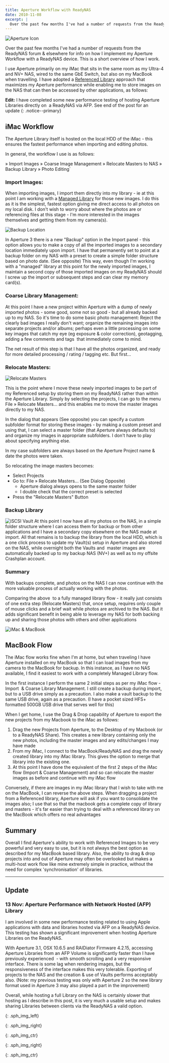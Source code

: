 ```yaml
---
title: Aperture Workflow with ReadyNAS
date: 2010-11-08
excerpt: |
  Over the past few months I've had a number of requests from the ReadyNAS forum & elsewhere for info on how I implement my Aperture Workflow with a ReadyNAS device. This is a short overview of how I work.
---
```


![Aperture Icon][]

Over the past few months I've had a number of requests from the ReadyNAS forum & elsewhere for info on how I implement my Aperture Workflow with a ReadyNAS device. This is a short overview of how I work.

I use Aperture primarily on my iMac that sits in the same room as my Ultra-4 and NV+ NAS, wired to the same GbE Switch, but also on my MacBook when travelling. I have adopted a [Referenced Library] approach that maximizes my Aperture performance while enabling me to store images on the NAS that can then be accessed by other applications, as follows:

**Edit:** I have completed some new performance testing of hosting Aperture Libraries directly on  a ReadyNAS via AFP. See end of the post for an update
{: .notice--primary}

##  iMac Workflow

The Aperture Library itself is hosted on the local HDD of the iMac - this ensures the fastest performance when importing and editing photos.

In general, the workflow I use is as follows:

» Import Images » Coarse Image Management » Relocate Masters to NAS » Backup Library » Photo Editing`

###  Import Images:

When importing images, I import them directly into my library - ie at this point I am working with a [Managed Library][] for those new images. I do this as it is the simplest, fastest option giving me direct access to all photos on my local disk. I don't wish to worry about where the photos are or referencing files at this stage - I'm more interested in the images themselves and getting them from my camera(s).

![Backup Location][]

In Aperture 3 there is a new "Backup" option in the Import panel - this option allows you to make a copy of all the imported images to a secondary location immediately upon import. I have that permanently set to point at a backup folder on my NAS with a preset to create a simple folder structure based on photo date. (See opposite) This way, even though I'm working with a "managed" library at this point for the newly imported images, I maintain a second copy of those imported images on my ReadyNAS should I screw up the import or subsequent steps and can clear my memory card(s).

###  Coarse Library Management:

At this point I have a new project within Aperture with a dump of newly imported photos - some good, some not so good - but all already backed up to my NAS. So it's time to do some basic photo management: Reject the clearly bad images I really don't want; organize the remaining images into separate projects and/or albums; perhaps even a little processing on some key images that catch my eye (eg exposure & color correction), geotagging, adding a few comments and tags  that immediately come to mind.

The net result of this step is that I have all the photos organized, and ready for more detailed processing / rating / tagging etc. But first…

###  Relocate Masters:

![Relocate Masters][]

This is the point where I move these newly imported images to be part of my Referenced setup by storing them on my ReadyNAS rather than within the Aperture Library. Simply by selecting the projects, I can go to the menu File » Relocate Masters… and this enables me to move the master images directly to my NAS.

In the dialog that appears (See opposite) you can specify a custom subfolder format for storing these images - by making a custom preset and using that, I can select a master folder (that Aperture always defaults to) and organize my images in appropriate subfolders. I don't have to play about specifying anything else.

In my case subfolders are always based on the Aperture Project name & date the photos were taken.

So relocating the image masters becomes:

* Select Projects
* Go to: File » Relocate Masters... (See Dialog Opposite)
  * Aperture dialog always opens to the same master folder
  * I double check that the correct preset is selected
* Press the "Relocate Masters" Button

###  Backup Library

![iSCSI Vault][]
At this point I now have all my photos on the NAS, in a simple folder structure where I can access them for backup or from other applications and I have a secondary copy elsewhere on the NAS made at import. All that remains is to backup the library from the local HDD, which is a one click process to update my Vault(s) setup in Aperture and also stored on the NAS, while overnight both the Vaults and  master images are automatically backed up to my backup NAS (NV+) as well as to my offsite Crashplan account.

###  Summary

With backups complete, and photos on the NAS I can now continue with the more valuable process of actually working with the photos.

Comparing the above  to a fully managed library flow - it really just consists of one extra step (Relocate Masters) that, once setup, requires only couple of mouse clicks and a brief wait while photos are archived to the NAS. But it adds significant benefit in being able to leverage my NAS for both backing up and sharing those photos with others and other applications

![iMac & MacBook][]

##  MacBook Flow

The iMac flow works fine when I'm at home, but when traveling I have Aperture installed on my MacBook so that I can load images from my camera to the MacBook for backup. In this instance, as I have no NAS available, I find it easiest to work with a completely Managed Library flow.

In the first instance I perform the same 2 initial steps as per my iMac flow - Import  & Coarse Library Management. I still create a backup during import, but to a USB drive simply as a precaution. I also make a vault backup to the same USB drive, again as a precaution. (I have a pocket sized HFS+ formatted 500GB USB drive that serves well for this)

When I get home, I use the Drag & Drop capability of Aperture to export the new projects from my Macbook to the iMac as follows:

1. Drag the new Projects from Aperture, to the Desktop of my Macbook (or to a ReadyNAS Share). This creates a new library containing only the new photos, including the master images and any edits/changes I may have made
2. From my iMac, I connect to the MacBook/ReadyNAS and drag the newly created library into my iMac library. This gives the option to merge that library into the existing one.
3. At this point I have done the equivalent of the first 2 steps of the iMac flow (Import & Coarse Management) and so can relocate the master images as before and continue with my iMac flow

Conversely, if there are images in my iMac library that I wish to take with me on the MacBook, I can reverse the above steps. When dragging a project from a Referenced library, Aperture will ask if you want to consolidate the images also; I use that so that the macbook gets a complete copy of library and masters - it's far easier than trying to deal with a referenced library on the MacBook which offers no real advantages

##  Summary

Overall I find Aperture's ability to work with Referenced Images to be very powerful and very easy to use, but it is not always the best option as described for my MacBook based library. Also, the ability to drag & drop projects into and out of Aperture may often be overlooked but makes a multi-host work flow like mine extremely simple in practice, without the need for complex 'synchronisation' of libraries.

* * *

## Update

### 13 Nov: Aperture Performance with Network Hosted (AFP) Library

I am involved in some new performance testing related to using Apple applications with data and libraries hosted via AFP on a ReadyNAS device. This testing has shown a significant improvement when hosting Aperture Libraries on the ReadyNAS.

With Aperture 3.1, OSX 10.6.5 and RAIDiator Firmware 4.2.15, accessing Aperture Libraries from an AFP Volume is significantly faster than I have previously experienced  - with smooth scrolling and a very responsive interface. There is some lag when rendering images, but the responsiveness of the interface makes this very tolerable. Exporting of projects to the NAS and the creation & use of Vaults performs acceptably also. (Note: my previous testing was only with Aperture 2 so the new library format used in Aperture 3 may also played a part in the improvement)

Overall, while hosting a full Library on the NAS is certainly slower that hosting as I describe in this post, it is very much a usable setup and makes sharing Libraries between clients via the ReadyNAS a valid option.

[Managed Library]: https://documentation.apple.com/en/aperture/usermanual/index.html#chapter=4%26section=12%26tasks=true

[Referenced Library]: https://documentation.apple.com/en/aperture/usermanual/index.html#chapter=5%26section=16%26tasks=true

[Aperture Icon]: /assets/images/readynas/aperture3_logo2.png "Aperture Photo Library"
{: .sph_img_left}

[Backup Location]: /assets/images/readynas/backuplocation.jpg "Setting Backup Options"
{: .sph_img_right}

[Relocate Masters]: /assets/images/readynas/Relocate-Masters-Dialog.png "Relocating Masters"
{: .sph_img_ctr}

[iSCSI Vault]: /assets/images/readynas/iSCSI-Vault-Settings.jpg "Vault Settings"
{: .sph_img_right}

[iMac & MacBook]: /assets/images/readynas/imac-macbook.png "Apple iMac & MacBook"
{: .sph_img_ctr}

